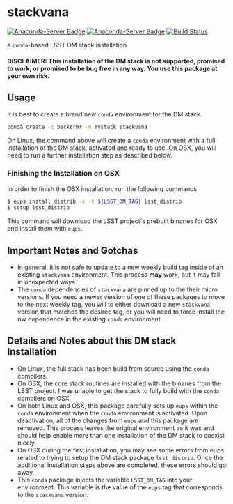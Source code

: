 # stackvana
[![Anaconda-Server Badge](https://anaconda.org/beckermr/stackvana/badges/version.svg)](https://anaconda.org/beckermr/stackvana) [![Anaconda-Server Badge](https://anaconda.org/beckermr/stackvana/badges/downloads.svg)](https://anaconda.org/beckermr/stackvana) [![Build Status](https://dev.azure.com/beckermr/beckermr%20conda%20channel/_apis/build/status/beckermr.stackvana?branchName=master)](https://dev.azure.com/beckermr/beckermr%20conda%20channel/_build/latest?definitionId=6&branchName=master)

a ``conda``-based LSST DM stack installation

#### DISCLAIMER: This installation of the DM stack is not supported, promised to work, or promised to be bug free in any way. You use this package at your own risk.

## Usage

It is best to create a brand new ``conda`` environment for the DM stack.

```bash
conda create -c beckermr -n mystack stackvana
```

On Linux, the command above will create a ``conda`` environment with a full installation of
the DM stack, activated and ready to use. On OSX, you will need to run a further
installation step as described below.

### Finishing the Installation on OSX

In order to finish the OSX installation, run the following commands

```bash
$ eups install distrib -v -t ${LSST_DM_TAG} lsst_distrib
$ setup lsst_distrib
```

This command will download the LSST project's prebuilt binaries for OSX and
install them with `eups`.


## Important Notes and Gotchas

- In general, it is not safe to update to a new weekly build tag inside of an
  existing `stackvana` environment. This process **may** work, but it may fail in
  unexpected ways.
- The `conda` dependencies of `stackvana` are pinned up to the their micro versions.
  If you need a newer version of one of these packages to move to the next weekly
  tag, you will to either download a new `stackvana` version that matches the
  desired tag, or you will need to force install the nw dependence in the existing
  `conda` environment.


## Details and Notes about this DM stack Installation

- On Linux, the full stack has been build from source using the `conda` compilers.
- On OSX, the core stack routines are installed with the binaries from the LSST
  project. I was unable to get the stack to fully build with the `conda` compilers
  on OSX.
- On both Linux and OSX, this package carefully sets up `eups` within the
  `conda` environment when the `conda` environment is activated. Upon deactivation,
  all of the changes from `eups` and this package are removed. This process leaves
  the original environment as it was and should help enable more than one installation
  of the DM stack to coexist nicely.
- On OSX during the first installation, you may see some errors from eups related to
  trying to setup the DM stack package `lsst_distrib`. Once the additional installation
  steps above are completed, these errors should go away.
- This `conda` package injects the variable `LSST_DM_TAG` into your environment. This
  variable is the value of the `eups` tag that corresponds to the `stackvana`
  version.
